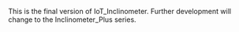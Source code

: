 This is the final version of IoT_Inclinometer.
Further development will change to the Inclinometer_Plus series.
